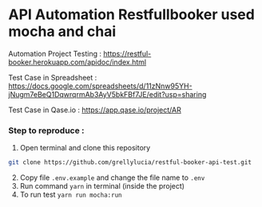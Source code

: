 # API Automation Restfullbooker used mocha and chai

Automation Project Testing : https://restful-booker.herokuapp.com/apidoc/index.html

Test Case in Spreadsheet   : https://docs.google.com/spreadsheets/d/11zNnw95YH-jNugm7eBeQ1DqwrqrmAb3AyV5bkFBf7JE/edit?usp=sharing

Test Case in Qase.io       : https://app.qase.io/project/AR

### Step to reproduce :
1. Open terminal and clone this repository 
```bash
git clone https://github.com/grellylucia/restful-booker-api-test.git   
```
2. Copy file `.env.example` and change the file name to `.env`
3. Run command `yarn` in terminal (inside the project)
4. To run test `yarn run mocha:run`
